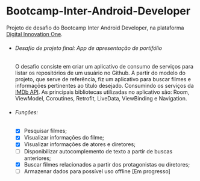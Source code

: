 # Bootcamp-Inter-Android-Developer
Projeto de desafio do Bootcamp Inter Android Developer, na plataforma [Digital Innovation One](https://web.digitalinnovation.one/).

* ###### Desafio de projeto final: App de apresentação de portifólio
    O desafio consiste em criar um aplicativo de consumo de serviços para listar os repositórios de um usuário no Github. A partir do modelo do projeto, que serve de referência, fiz um aplicativo para buscar filmes e informações pertinentes ao título desejado. Consumindo os serviços da [IMDb API](https://imdb-api.com). As principais bibliotecas utilizadas no aplicativo são: Room, ViewModel, Coroutines, Retrofit, LiveData, ViewBinding e Navigation.
    
* ###### Funções:
    - [x] Pesquisar filmes;
    - [x] Visualizar informações do filme;
    - [x] Visualizar informações de atores e diretores;
    - [ ] Disponibilizar autocomplemento de texto a partir de buscas anteriores;
    - [x] Buscar filmes relacionados a partir dos protagonistas ou diretores;
    - [ ] Armazenar dados para possível uso offline [Em progresso]
